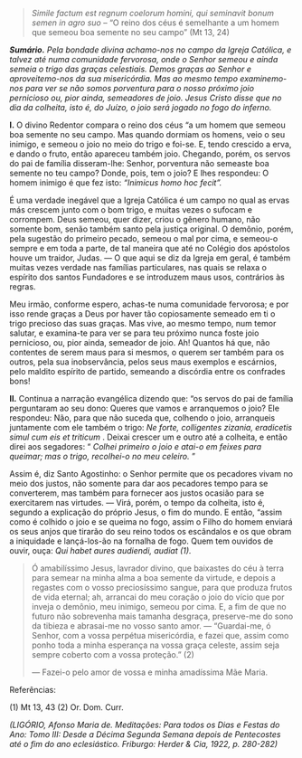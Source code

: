 > *Simile factum est regnum coelorum homini, qui seminavit bonum semen in agro suo* – “O reino dos céus é semelhante a um homem que semeou boa semente no seu campo” (Mt 13, 24)

***Sumário.** Pela bondade divina achamo-nos no campo da Igreja Católica, e talvez até numa comunidade fervorosa, onde o Senhor semeou e ainda semeia o trigo das graças celestiais. Demos graças ao Senhor e aproveitemo-nos da sua misericórdia. Mas ao mesmo tempo examinemo-nos para ver se não somos porventura para o nosso próximo joio pernicioso ou, pior ainda, semeadores de joio. Jesus Cristo disse que no dia da colheita, isto é, do Juízo, o joio será jogado no fogo do inferno.*

**I.** O divino Redentor compara o reino dos céus “a um homem que semeou boa semente no seu campo. Mas quando dormiam os homens, veio o seu inimigo, e semeou o joio no meio do trigo e foi-se. E, tendo crescido a erva, e dando o fruto, então apareceu também joio. Chegando, porém, os servos do pai de família disseram-lhe: Senhor, porventura não semeaste boa semente no teu campo? Donde, pois, tem o joio? E lhes respondeu: O homem inimigo é que fez isto: *“Inimicus homo hoc fecit”.*

É uma verdade inegável que a Igreja Católica é um campo no qual as ervas más crescem junto com o bom trigo, e muitas vezes o sufocam e corrompem. Deus semeou, quer dizer, criou o gênero humano, não somente bom, senão também santo pela justiça original. O demônio, porém, pela sugestão do primeiro pecado, semeou o mal por cima, e semeou-o sempre e em toda a parte, de tal maneira que até no Colégio dos apóstolos houve um traidor, Judas. — O que aqui se diz da Igreja em geral, é também muitas vezes verdade nas famílias particulares, nas quais se relaxa o espírito dos santos Fundadores e se introduzem maus usos, contrários às regras.

Meu irmão, conforme espero, achas-te numa comunidade fervorosa; e por isso rende graças a Deus por haver tão copiosamente semeado em ti o trigo precioso das suas graças. Mas vive, ao mesmo tempo, num temor salutar, e examina-te para ver se para teu próximo nunca foste joio pernicioso, ou, pior ainda, semeador de joio. Ah! Quantos há que, não contentes de serem maus para si mesmos, o querem ser também para os outros, pela sua inobservância, pelos seus maus exemplos e escárnios, pelo maldito espírito de partido, semeando a discórdia entre os confrades bons!

**II.** Continua a narração evangélica dizendo que: “os servos do pai de família perguntaram ao seu dono: Queres que vamos e arranquemos o joio? Ele respondeu: Não, para que não suceda que, colhendo o joio, arranqueis juntamente com ele também o trigo: *Ne forte, colligentes zizania, eradicetis simul cum eis et triticum* . Deixai crescer um e outro até a colheita, e então direi aos segadores: “ *Colhei primeiro o joio e atai-o em feixes para queimar; mas o trigo, recolhei-o no meu celeiro.* ”

Assim é, diz Santo Agostinho: o Senhor permite que os pecadores vivam no meio dos justos, não somente para dar aos pecadores tempo para se converterem, mas também para fornecer aos justos ocasião para se exercitarem nas virtudes. — Virá, porém, o tempo da colheita, isto é, segundo a explicação do próprio Jesus, o fim do mundo. E então, “assim como é colhido o joio e se queima no fogo, assim o Filho do homem enviará os seus anjos que tirarão do seu reino todos os escândalos e os que obram a iniquidade e lançá-los-ão na fornalha de fogo. Quem tem ouvidos de ouvir, ouça: *Qui habet aures audiendi, audiat (1).*

> Ó amabilíssimo Jesus, lavrador divino, que baixastes do céu à terra para semear na minha alma a boa semente da virtude, e depois a regastes com o vosso preciosíssimo sangue, para que produza frutos de vida eternal; ah, arrancai do meu coração o joio do vício que por inveja o demônio, meu inimigo, semeou por cima. E, a fim de que no futuro não sobrevenha mais tamanha desgraça, preserve-me do sono da tibieza e abrasai-me no vosso santo amor. — “Guardai-me, ó Senhor, com a vossa perpétua misericórdia, e fazei que, assim como ponho toda a minha esperança na vossa graça celeste, assim seja sempre coberto com a vossa proteção.” (2)
>
> — Fazei-o pelo amor de vossa e minha amadíssima Mãe Maria.

Referências:

\(1\) Mt 13, 43 (2) Or. Dom. Curr.

*(LIGÓRIO, Afonso Maria de. Meditações: Para todos os Dias e Festas do Ano: Tomo III: Desde a Décima Segunda Semana depois de Pentecostes até o fim do ano eclesiástico. Friburgo: Herder & Cia, 1922, p. 280-282)*
